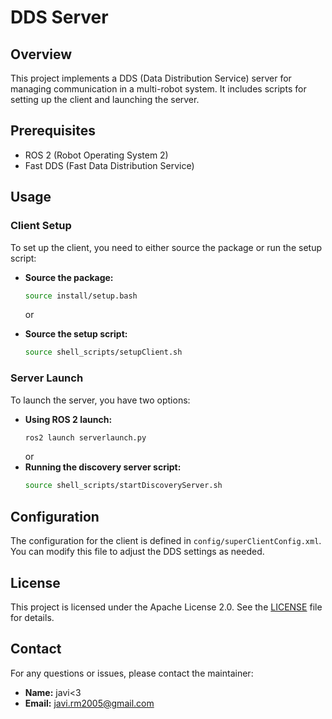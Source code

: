 # DDS Server

## Overview

This project implements a DDS (Data Distribution Service) server for managing communication in a multi-robot system. It includes scripts for setting up the client and launching the server.

## Prerequisites

- ROS 2 (Robot Operating System 2)
- Fast DDS (Fast Data Distribution Service)

## Usage

### Client Setup

To set up the client, you need to either source the package or run the setup script:

- **Source the package:**
  ```bash
  source install/setup.bash
  ```
  or

- **Source the setup script:**
  ```bash
  source shell_scripts/setupClient.sh
  ```

### Server Launch

To launch the server, you have two options:

- **Using ROS 2 launch:**
  ```bash
  ros2 launch serverlaunch.py
  ```
    or
- **Running the discovery server script:**
  ```bash
  source shell_scripts/startDiscoveryServer.sh
  ```

## Configuration

The configuration for the client is defined in `config/superClientConfig.xml`. You can modify this file to adjust the DDS settings as needed.

## License

This project is licensed under the Apache License 2.0. See the [LICENSE](LICENSE) file for details.

## Contact

For any questions or issues, please contact the maintainer:

- **Name:** javi<3
- **Email:** javi.rm2005@gmail.com